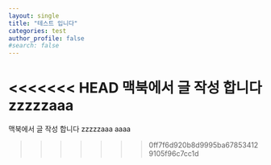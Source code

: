 ```yaml
---
layout: single
title: "테스트 입니다"
categories: test
author_profile: false
#search: false
---
```


<<<<<<< HEAD
맥북에서 글 작성 합니다 zzzzzaaa
=======
맥북에서 글 작성 합니다 zzzzzaaa
aaaa
>>>>>>> 0ff7f6d920b8d9995ba678534129105f96c7cc1d
